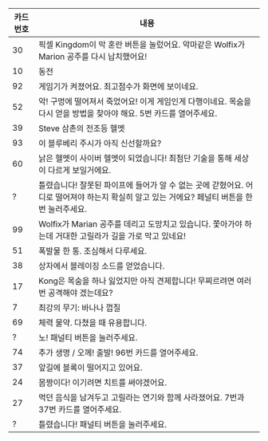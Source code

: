 |카드번호|내용|
|--|--|
|30|픽셀 Kingdom이 막 혼란 버튼을 눌렀어요. 악마같은 Wolfix가 Marion 공주를 다시 납치했어요!|
|10|동전
|92|게임기가 켜졌어요. 최고점수가 화면에 보이네요.|
|52|악! 구멍에 떨어져서 죽었어요! 이게 게임인게 다행이네요. 목숨을 다시 얻을 방법을 찾아야 해요. 5번 카드를 열어주세요.|
|39|Steve 삼촌의 전조등 헬멧|
|93|이 블루베리 주시가 아직 신선할까요?|
|60|낡은 헬멧이 사이버 헬멧이 되었습니다! 최첨단 기술을 통해 세상이 다르게 보일거에요.|
|?|틀렸습니다! 잘못된 파이프에 들어가 알 수 없는 곳에 갇혔어요. 어디로 떨어져야 하는지 확실히 알고 있는 거에요? 페널티 버튼을 한번 눌러주세요.|
|99|Wolfix가 Marian 공주를 데리고 도망치고 있습니다. 쫓아가야 하는데 거대한 고릴라가 길을 가로 막고 있네요!|
|51|폭발물 한 통. 조심해서 다루세요.|
|38|상자에서 블레이징 소드를 얻었습니다.|
|17|Kong은 목숨을 하나 잃었지만 아직 견제합니다! 무찌르려면 여러번 공격해야 겠는데요?|
|7|최강의 무기: 바나나 껍질|
|69|체력 물약. 다쳤을 때 유용합니다.|
|?|노! 패널티 버튼을 눌러주세요.|
|74|추가 생명 / 오께! 출발! 96번 카드를 열어주세요.|
|37|앞길에 블록이 떨어지고 있어요.|
|24|몸짱이다! 이기려면 치트를 써야겠어요.|
|27|먹던 음식을 남겨두고 고릴라는 연기와 함께 사라졌어요. 7번과 37번 카드를 열어주세요.|
|?|틀렸습니다! 패널티 버튼을 눌러주세요.|
